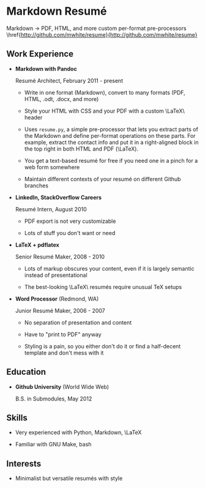 Markdown Resumé
===============

Markdown -> PDF, HTML, and more
custom per-format pre-processors
\href{http://github.com/mwhite/resume}{http://github.com/mwhite/resume}

Work Experience
---------------

*   **Markdown with Pandoc**

    Resumé Architect, February 2011 - present

    -   Write in one format (Markdown), convert to many formats (PDF, HTML, .odt,
        .docx, and more)

    -   Style your HTML with CSS and your PDF with a custom \LaTeX\ header

    -   Uses `resume.py`, a simple pre-processor that lets you extract parts of
        the Markdown and define per-format operations on these parts.  For
        example, extract the contact info and put it in a right-aligned block in
        the top right in both HTML and PDF (\LaTeX).

    -   You get a text-based resumé for free if you need one in a pinch for a web
        form somewhere

    -   Maintain different contexts of your resumé on different Github branches

*   **LinkedIn, StackOverflow Careers**

    Resumé Intern, August 2010

    -   PDF export is not very customizable

    -   Lots of stuff you don't want or need

*   **LaTeX + pdflatex**

    Senior Resumé Maker, 2008 - 2010

    -   Lots of markup obscures your content, even if it is largely semantic
        instead of presentational

    -   The best-looking \LaTeX\ resumés require unusual TeX setups

*   **Word Processor** (Redmond, WA)

    Junior Resumé Maker, 2006 - 2007

    -   No separation of presentation and content

    -   Have to "print to PDF" anyway

    -   Styling is a pain, so you either don't do it or find a half-decent
        template and don't mess with it


Education
---------

*   **Github University** (World Wide Web)

    B.S. in Submodules, May 2012

Skills
------

*   Very experienced with Python, Markdown, \LaTeX

*   Familiar with GNU Make, bash

Interests
---------

*   Minimalist but versatile resumés with style

